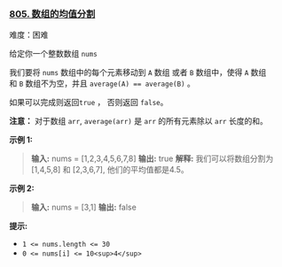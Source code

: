 ﻿### [805\. 数组的均值分割](https://leetcode.cn/problems/split-array-with-same-average/)

难度：困难

给定你一个整数数组 `nums`

我们要将 `nums` 数组中的每个元素移动到 `A` 数组 或者 `B` 数组中，使得 `A` 数组和 `B` 数组不为空，并且 `average(A) == average(B)` 。

如果可以完成则返回`true` ， 否则返回 `false`。

**注意：** 对于数组 `arr`, `average(arr)` 是 `arr` 的所有元素除以 `arr` 长度的和。

**示例 1:**

> **输入:** nums = [1,2,3,4,5,6,7,8]
> **输出:** true
> **解释:** 我们可以将数组分割为 [1,4,5,8] 和 [2,3,6,7], 他们的平均值都是4.5。

**示例 2:**

> **输入:** nums = [3,1]
> **输出:** false

**提示:**

- `1 <= nums.length <= 30`
- `0 <= nums[i] <= 10<sup>4</sup>`
